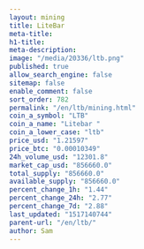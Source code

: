 ```yaml
---
layout: mining
title: LiteBar
meta-title: 
h1-title: 
meta-description: 
image: "/media/20336/ltb.png"
published: true
allow_search_engine: false
sitemap: false
enable_comment: false
sort_order: 782
permalink: "/en/ltb/mining.html"
coin_a_symbol: "LTB"
coin_a_name: "Litebar "
coin_a_lower_case: "ltb"
price_usd: "1.21597"
price_btc: "0.00010349"
24h_volume_usd: "12301.8"
market_cap_usd: "856660.0"
total_supply: "856660.0"
available_supply: "856660.0"
percent_change_1h: "1.44"
percent_change_24h: "2.77"
percent_change_7d: "2.88"
last_updated: "1517140744"
parent-url: "/en/ltb/"
author: Sam
---
```


